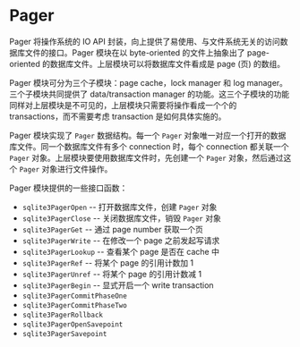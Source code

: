 # Pager

Pager 将操作系统的 IO API 封装，向上提供了易使用、与文件系统无关的访问数据库文件的接口。Pager 模块在以 byte-oriented 的文件上抽象出了 page-oriented 的数据库文件。上层模块可以将数据库文件看成是 page (页) 的数组。

Pager 模块可分为三个子模块：page cache，lock manager 和 log manager。三个子模块共同提供了 data/transaction manager 的功能。这三个子模块的功能同样对上层模块是不可见的，上层模块只需要将操作看成一个个的 transactions，而不需要考虑 transaction 是如何具体实施的。

Pager 模块实现了 `Pager` 数据结构。每一个 `Pager` 对象唯一对应一个打开的数据库文件。同一个数据库文件有多个 connection 时，每个 connection 都关联一个 `Pager` 对象。上层模块要使用数据库文件时，先创建一个 `Pager` 对象，然后通过这个 `Pager` 对象进行文件操作。

Pager 模块提供的一些接口函数：

+ `sqlite3PagerOpen` -- 打开数据库文件，创建 `Pager` 对象
+ `sqlite3PagerClose` -- 关闭数据库文件，销毁 `Pager` 对象
+ `sqlite3PagerGet` -- 通过 page number 获取一个页
+ `sqlite3PagerWrite` -- 在修改一个 page 之前发起写请求
+ `sqlite3PagerLookup` -- 查看某个 page 是否在 cache 中
+ `sqlite3PagerRef` -- 将某个 page 的引用计数加 1
+ `sqlite3PagerUnref` -- 将某个 page 的引用计数减 1
+ `sqlite3PagerBegin` -- 显式开启一个 write transaction
+ `sqlite3PagerCommitPhaseOne`
+ `sqlite3PagerCommitPhaseTwo`
+ `sqlite3PagerRollback`
+ `sqlite3PagerOpenSavepoint`
+ `sqlite3PagerSavepoint`